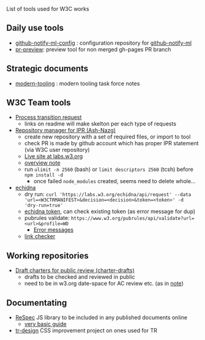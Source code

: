 List of tools used for W3C works

## Daily use tools

* [github-notify-ml-config](https://github.com/w3c/github-notify-ml-config) : configuration repository for [github-notify-ml](https://github.com/dontcallmedom/github-notify-ml/)
* [pr-preview](https://github.com/tobie/pr-preview): preview tool for non merged gh-pages PR branch

## Strategic documents

* [modern-tooling](https://github.com/w3c/modern-tooling) : modern tooling task force notes

## W3C Team tools

* [Process transition request](https://github.com/w3c/transitions/)
  * links on readme will make skelton per each type of requests
* [Repository manager for IPR (Ash-Nazg)](https://github.com/w3c/ash-nazg/)
  * create new repository with a set of required files, or import to tool
  * check PR is made by github account which has proper IPR statement (via W3C user repository)
  * [Live site at labs.w3.org](https://labs.w3.org/hatchery/repo-manager/)
  * [overview note](https://w3c.github.io/repo-management.html)
  * run `ulimit -n 2560` (bash) or `limit descriptors 2560` (tcsh) before `npm install -d`
    * once failed `node_modules` created, seems need to delete whole...
* [echidna](https://github.com/w3c/echidna/wiki)
  * dry run: `curl 'https://labs.w3.org/echidna/api/request' --data 'url=<W3CTRMANIFEST>&decision=<decision>&token=<token>' -d 'dry-run=true'`
  * [echidna token](https://www.w3.org/Web/publications/register), can check existing token (as error message for dup)
  * pubrules validate: `https://www.w3.org/pubrules/api/validate?url=<url>&profile=WD`
    * [Error messages](https://github.com/w3c/specberus/blob/master/lib/l10n-en_GB.js#L45)
  * [link checker](http://validator.w3.org/checklink)

## Working repositories

* [Draft charters for public review (charter-drafts)](https://github.com/w3c/charter-drafts)
  * drafts to be checked and reviewed in public
  * need to be in w3.org date-space for AC review etc. (as in [note](https://github.com/w3c/charter-drafts#notes-for-w3c-team))

## Documentating

* [ReSpec](https://github.com/w3c/respec) JS library to be included in any published documents online
  * [very basic guide](https://github.com/w3c/respec/wiki/ReSpec-Editor's-Guide)
* [tr-design](https://github.com/w3c/tr-design) CSS improvement project on ones used for TR

